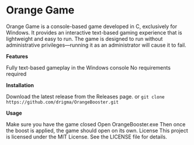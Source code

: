 # Orange Game
Orange Game is a console-based game developed in C, exclusively for Windows. It provides an interactive text-based gaming experience that is lightweight and easy to run. The game is designed to run without administrative privileges—running it as an administrator will cause it to fail.

**Features**

Fully text-based gameplay in the Windows console
No requirements required

**Installation**

Download the latest release from the Releases page.
or
`git clone https://github.com/drigma/OrangeBooster.git`

**Usage**

Make sure you have the game closed
Open OrangeBooster.exe
Then once the boost is applied, the game should open on its own.
License
This project is licensed under the MIT License. See the LICENSE file for details.
